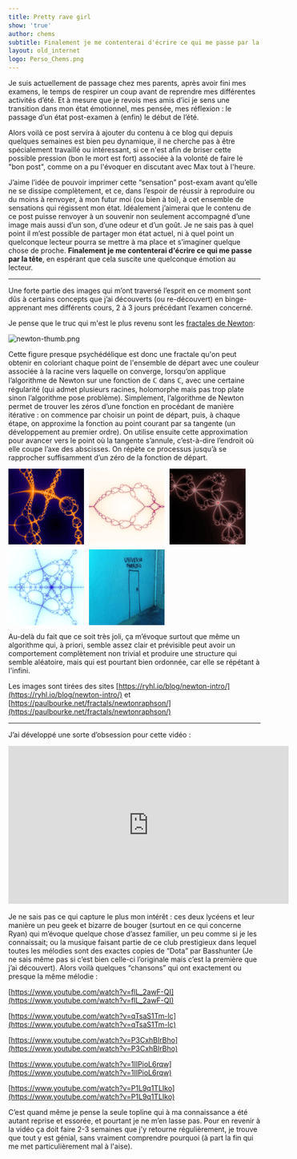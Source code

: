 ```yaml
---
title: Pretty rave girl
show: 'true'
author: chems
subtitle: Finalement je me contenterai d'écrire ce qui me passe par la tête
layout: old_internet
logo: Perso_Chems.png
---
```

Je suis actuellement de passage chez mes parents, après avoir fini mes examens, le temps de respirer un coup avant de reprendre mes différentes activités d’été. Et à mesure que je revois mes amis d’ici je sens une transition dans mon état émotionnel, mes pensée, mes réflexion : le passage d’un état post-examen à (enfin) le début de l’été.

Alors voilà ce post servira à ajouter du contenu à ce blog qui depuis quelques semaines est bien peu dynamique, il ne cherche pas à être spécialement travaillé ou intéressant, si ce n'est afin de briser cette possible pression (bon le mort est fort) associée à la volonté de faire le "bon post", comme on a pu l'évoquer en discutant avec Max tout à l'heure.

J’aime l’idée de pouvoir imprimer cette “sensation” post-exam avant qu’elle ne se dissipe complètement, et ce, dans l’espoir de réussir à reproduire ou du moins à renvoyer, à mon futur moi (ou bien à toi), à cet ensemble de sensations qui régissent mon état. Idéalement j’aimerai que le contenu de ce post puisse renvoyer à un souvenir non seulement accompagné d’une image mais aussi d’un son, d’une odeur et d’un goût. Je ne sais pas à quel point il m’est possible de partager mon état actuel, ni à quel point un quelconque lecteur pourra se mettre à ma place et s’imaginer quelque chose de proche. **Finalement je me contenterai d'écrire ce qui me passe par la tête**, en espérant que cela suscite une quelconque émotion au lecteur.

_______

Une forte partie des images qui m’ont traversé l’esprit en ce moment sont dûs à certains concepts que j’ai découverts (ou re-découvert) en binge-apprenant mes différents cours, 2 à 3 jours précédant l’examen concerné. 

Je pense que le truc qui m'est le plus revenu sont les [fractales de Newton](https://fr.wikipedia.org/wiki/Fractale_de_Newton):

![newton-thumb.png]({{site.baseurl}}/assets/img/newton-thumb.png)

Cette figure presque psychédélique est donc une fractale qu'on peut obtenir en coloriant chaque point de l'ensemble de départ avec une couleur associée à la racine vers laquelle on converge, lorsqu’on applique l’algorithme de Newton sur une fonction de ℂ dans ℂ, avec une certaine régularité (qui admet plusieurs racines, holomorphe mais pas trop plate sinon l’algorithme pose problème).
Simplement, l’algorithme de Newton permet de trouver les zéros d’une fonction en procédant de manière itérative : on commence par choisir un point de départ, puis, à chaque étape, on approxime la fonction au point courant par sa tangente (un développement au premier ordre). On utilise ensuite cette approximation pour avancer vers le point où la tangente s’annule, c’est-à-dire l’endroit où elle coupe l’axe des abscisses. On répète ce processus jusqu’à se rapprocher suffisamment d’un zéro de la fonction de départ.

<div style="display: flex; flex-wrap: wrap; gap: 10px;">
  <img src="/assets/img/2_m0.52_0.52_0.6_s.png" style="width: 30%;">
  <img src="/assets/img/3_0.1_0_1_s.png" style="width: 30%;">
  <img src="/assets/img/4_m0.096_0.45_0.25_s.png" style="width: 30%;">
  <img src="/assets/img/6_m0.05_0_0.7_s.png" style="width: 30%;">
  <img src="/assets/img/porte_paralelo.png" style="width: 30%;">
</div>


Au-delà du fait que ce soit très joli, ça m’évoque surtout que même un algorithme qui, à priori, semble assez clair et prévisible peut avoir un comportement complètement non trivial et produire une structure qui semble aléatoire, mais qui est pourtant bien ordonnée, car elle se répétant à l'infini.

Les images sont tirées des sites [https://ryhl.io/blog/newton-intro/](https://ryhl.io/blog/newton-intro/) et [https://paulbourke.net/fractals/newtonraphson/](https://paulbourke.net/fractals/newtonraphson/)

_______

J’ai développé une sorte d’obsession pour cette vidéo :

<iframe width="560" height="315"
        src="https://www.youtube.com/embed/BiH8DAVdKME"
        title="YouTube player"
        frameborder="0"
        allow="accelerometer; autoplay; clipboard-write; encrypted-media; gyroscope; picture-in-picture; web-share"
        referrerpolicy="strict-origin-when-cross-origin"
        allowfullscreen>
</iframe>


Je ne sais pas ce qui capture le plus mon intérêt : ces deux lycéens et leur manière un peu geek et bizarre de bouger (surtout en ce qui concerne Ryan) qui m’évoque quelque chose d’assez familier, un peu comme si je les connaissait; ou la musique faisant partie de ce club prestigieux dans lequel toutes les mélodies sont des exactes copies de “Dota” par Basshunter (Je ne sais même pas si c’est bien celle-ci l’originale mais c’est la première que j’ai découvert). Alors voilà quelques “chansons” qui ont exactement ou presque la même mélodie : 

[https://www.youtube.com/watch?v=flL_2awF-QI](https://www.youtube.com/watch?v=flL_2awF-QI)

[https://www.youtube.com/watch?v=qTsaS1Tm-Ic](https://www.youtube.com/watch?v=qTsaS1Tm-Ic)

[https://www.youtube.com/watch?v=P3CxhBIrBho](https://www.youtube.com/watch?v=P3CxhBIrBho)

[https://www.youtube.com/watch?v=1IIPioL6rqw](https://www.youtube.com/watch?v=1IIPioL6rqw)

[https://www.youtube.com/watch?v=P1L9q1TLIko](https://www.youtube.com/watch?v=P1L9q1TLIko)


C’est quand même je pense la seule topline qui à ma connaissance a été autant reprise et essorée, et pourtant je ne m’en lasse pas. Pour en revenir à la vidéo ça doit faire 2-3 semaines que j'y retourne régulièrement, je trouve que tout y est génial, sans vraiment comprendre pourquoi (à part la fin qui me met particulièrement mal à l'aise).
